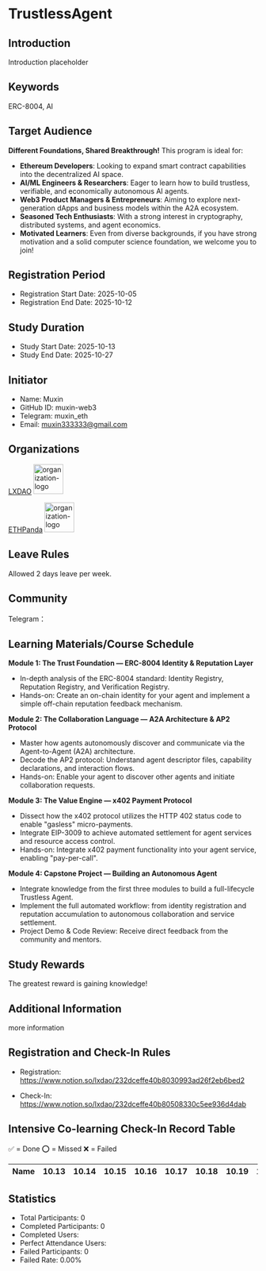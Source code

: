 # TrustlessAgent

## Introduction

Introduction placeholder

## Keywords

ERC-8004, AI

## Target Audience

**Different Foundations, Shared Breakthrough!** This program is ideal for:

- **Ethereum Developers**: Looking to expand smart contract capabilities into the decentralized AI space.
- **AI/ML Engineers & Researchers**: Eager to learn how to build trustless, verifiable, and economically autonomous AI agents.
- **Web3 Product Managers & Entrepreneurs**: Aiming to explore next-generation dApps and business models within the A2A ecosystem.
- **Seasoned Tech Enthusiasts**: With a strong interest in cryptography, distributed systems, and agent economics.
- **Motivated Learners**: Even from diverse backgrounds, if you have strong motivation and a solid computer science foundation, we welcome you to join!

## Registration Period

- Registration Start Date: 2025-10-05
- Registration End Date: 2025-10-12
## Study Duration

- Study Start Date: 2025-10-13
- Study End Date: 2025-10-27
## Initiator

- Name: Muxin
- GitHub ID: muxin-web3
- Telegram: muxin_eth
- Email: muxin333333@gmail.com
## Organizations

  [LXDAO](https://lxdao.io/) <img alt="organization-logo" height="60px" width="60px" src="https://cdn.lxdao.io/bafkreiay6vxsvv3ksxr75lzzt3iqy3zja3o2epuxh47ivs24p2xs3awexm.png" />

  [ETHPanda](https://ethpanda.org/) <img alt="organization-logo" height="60px" width="60px" src="https://cdn.lxdao.io/10aed40b-4786-4c2b-aaaa-b7d8a119c00e.png" />



## Leave Rules

Allowed 2 days leave per week.


## Community

Telegram：

## Learning Materials/Course Schedule

**Module 1: The Trust Foundation — ERC-8004 Identity & Reputation Layer**

- In-depth analysis of the ERC-8004 standard: Identity Registry, Reputation Registry, and Verification Registry.
- Hands-on: Create an on-chain identity for your agent and implement a simple off-chain reputation feedback mechanism.

**Module 2: The Collaboration Language — A2A Architecture & AP2 Protocol**

- Master how agents autonomously discover and communicate via the Agent-to-Agent (A2A) architecture.
- Decode the AP2 protocol: Understand agent descriptor files, capability declarations, and interaction flows.
- Hands-on: Enable your agent to discover other agents and initiate collaboration requests.

**Module 3: The Value Engine — x402 Payment Protocol**

- Dissect how the x402 protocol utilizes the HTTP 402 status code to enable "gasless" micro-payments.
- Integrate EIP-3009 to achieve automated settlement for agent services and resource access control.
- Hands-on: Integrate x402 payment functionality into your agent service, enabling "pay-per-call".

**Module 4: Capstone Project — Building an Autonomous Agent**

- Integrate knowledge from the first three modules to build a full-lifecycle Trustless Agent.
- Implement the full automated workflow: from identity registration and reputation accumulation to autonomous collaboration and service settlement.
- Project Demo & Code Review: Receive direct feedback from the community and mentors.



## Study Rewards

The greatest reward is gaining knowledge!



## Additional Information

more information



## Registration and Check-In Rules

- Registration: https://www.notion.so/lxdao/232dceffe40b8030993ad26f2eb6bed2

- Check-In: https://www.notion.so/lxdao/232dceffe40b80508330c5ee936d4dab

## Intensive Co-learning Check-In Record Table

✅ = Done ⭕️ = Missed ❌ = Failed

<!-- START_COMMIT_TABLE -->
| Name | 10.13 | 10.14 | 10.15 | 10.16 | 10.17 | 10.18 | 10.19 | 10.20 | 10.21 | 10.22 | 10.23 | 10.24 | 10.25 | 10.26 | 10.27 |
| ------------- | ---- | ---- | ---- | ---- | ---- | ---- | ---- | ---- | ---- | ---- | ---- | ---- | ---- | ---- | ---- |
<!-- END_COMMIT_TABLE -->



<!-- STATISTICALDATA_START -->
## Statistics

- Total Participants: 0
- Completed Participants: 0
- Completed Users: 
- Perfect Attendance Users: 
- Failed Participants: 0
- Failed Rate: 0.00%
<!-- STATISTICALDATA_END -->
